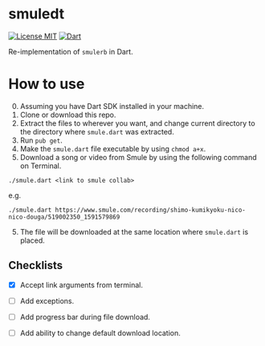 # smuledt

[![License MIT](https://img.shields.io/badge/license-MIT-blue.svg)](https://opensource.org/licenses/mit-license.php) [![Dart](https://img.shields.io/badge/Written%20in-Dart-lightgrey.svg)](https://www.dartlang.org/)

Re-implementation of `smulerb` in Dart.

# How to use
0. Assuming you have Dart SDK installed in your machine.
1. Clone or download this repo.
2. Extract the files to wherever you want, and change current directory to the directory where `smule.dart` was extracted.
3. Run `pub get`.
4. Make the `smule.dart` file executable by using `chmod a+x`.
5. Download a song or video from Smule by using the following command on Terminal.
```
./smule.dart <link to smule collab>
```
e.g.
```
./smule.dart https://www.smule.com/recording/shimo-kumikyoku-nico-nico-douga/519002350_1591579869
```
5. The file will be downloaded at the same location where `smule.dart` is placed.

## Checklists

- [x] Accept link arguments from terminal.
- [ ] Add exceptions.
- [ ] Add progress bar during file download.
- [ ] Add ability to change default download location.

